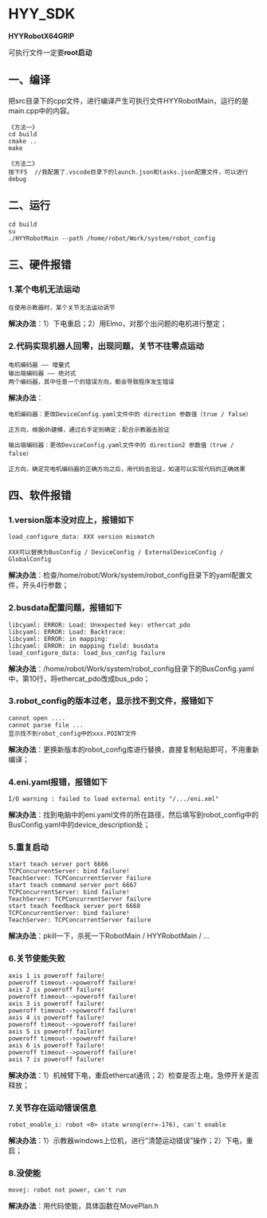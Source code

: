 # HYY_SDK
**HYYRobotX64GRIP**

可执行文件一定要**root启动**

## 一、编译
把src目录下的cpp文件，进行编译产生可执行文件HYYRobotMain，运行的是main.cpp中的内容。
```
《方法一》
cd build
cmake ..
make
```
```
《方法二》
按下F5  //我配置了.vscode目录下的launch.json和tasks.json配置文件，可以进行debug
```

## 二、运行
```
cd build
su
./HYYRobotMain --path /home/robot/Work/system/robot_config
```

## 三、硬件报错
### 1.某个电机无法运动
```
在使用示教器时，某个关节无法运动调节
```
**解决办法**：1）下电重启；2）用Elmo，对那个出问题的电机进行整定；

### 2.代码实现机器人回零，出现问题，关节不往零点运动
```
电机编码器 —— 增量式
输出端编码器 —— 绝对式
两个编码器，其中任意一个的错误方向，都会导致程序发生错误
```
**解决办法**：
```
电机编码器：更改DeviceConfig.yaml文件中的 direction 参数值（true / false）

正方向，根据dh建模，通过右手定则确定；配合示教器去验证
```
```
输出端编码器：更改DeviceConfig.yaml文件中的 direction2 参数值（true / false）

正方向，确定完电机编码器的正确方向之后，用代码去验证，知道可以实现代码的正确效果
```

## 四、软件报错
### 1.version版本没对应上，报错如下
```
load_configure_data: XXX version mismatch

XXX可以替换为BusConfig / DeviceConfig / ExternalDeviceConfig / GlobalConfig
```
**解决办法**：检查/home/robot/Work/system/robot_config目录下的yaml配置文件，开头4行参数；

### 2.busdata配置问题，报错如下
```
libcyaml: ERROR: Load: Unexpected key: ethercat_pdo
libcyaml: ERROR: Load: Backtrace:
libcyaml: ERROR: in mapping:
libcyaml: ERROR: in mapping field: busdata
load_configure_data: load_bus_config failure
```
**解决办法**：/home/robot/Work/system/robot_config目录下的BusConfig.yaml中，第10行，将ethercat_pdo改成bus_pdo；

### 3.robot_config的版本过老，显示找不到文件，报错如下
```
cannot open ....
cannot parse file ...
显示找不到robot_config中的xxx.POINT文件
```
**解决办法**：更换新版本的robot_config库进行替换，直接复制粘贴即可，不用重新编译；

### 4.eni.yaml报错，报错如下
```
I/O warning : failed to load external entity "/.../eni.xml"
```
**解决办法**：找到电脑中的eni.yaml文件的所在路径，然后填写到robot_config中的BusConfig.yaml中的device_description处；

### 5.重复启动
```
start teach server port 6666
TCPConcurrentServer: bind failure!
TeachServer: TCPConcurrentServer failure
start teach command server port 6667
TCPConcurrentServer: bind failure!
TeachServer: TCPConcurrentServer failure
start teach feedback server port 6668
TCPConcurrentServer: bind failure!
TeachServer: TCPConcurrentServer failure
```
**解决办法**：pkill一下，杀死一下RobotMain / HYYRobotMain / ...

### 6.关节使能失败
```
axis 1 is poweroff failure!
poweroff timeout-->poweroff failure!
axis 2 is poweroff failure!
poweroff timeout-->poweroff failure!
axis 3 is poweroff failure!
poweroff timeout-->poweroff failure!
axis 4 is poweroff failure!
poweroff timeout-->poweroff failure!
axis 5 is poweroff failure!
poweroff timeout-->poweroff failure!
axis 6 is poweroff failure!
poweroff timeout-->poweroff failure!
axis 7 is poweroff failure!
```
**解决办法**：1）机械臂下电，重启ethercat通讯；2）检查是否上电，急停开关是否释放；

### 7.关节存在运动错误信息
```
robot_enable_i: robot <0> state wrong(err=-176), can't enable
```
**解决办法**：1）示教器windows上位机，进行“清楚运动错误”操作；2）下电，重启；

### 8.没使能
```
movej: robot not power, can't run
```
**解决办法**：用代码使能，具体函数在MovePlan.h
